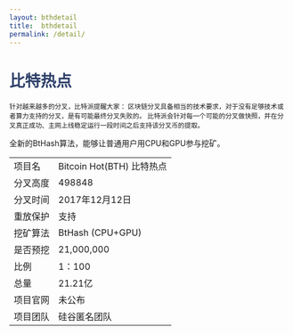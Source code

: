 ```yaml
---
layout: bthdetail
title:  bthdetail
permalink: /detail/
---
```

<h1 style="color: #2F416A">比特热点</h1>
<small>针对越来越多的分叉，比特派提醒大家：
       区块链分叉具备相当的技术要求，对于没有足够技术或者算力支持的分叉，是有可能最终分叉失败的。
       比特派会针对每一个可能的分叉做快照，并在分叉真正成功、主网上线稳定运行一段时间之后支持该分叉币的提取。
</small>
<p>全新的BtHash算法，能够让普通用户用CPU和GPU参与挖矿。
</p>
<table class="center">
  <tbody>
    <tr>
        <td class="tablehalf">项目名</td>
        <td class="tablehalf">Bitcoin Hot(BTH) 比特热点</td>
    </tr>
    <tr>
        <td>分叉高度</td>
        <td>498848</td>
    </tr>
    <tr>
        <td>分叉时间</td>
        <td>2017年12月12日</td>
    </tr>
    <tr>
        <td>重放保护</td>
        <td>支持</td>
    </tr>
    <tr>
        <td>挖矿算法</td>
        <td>BtHash (CPU+GPU)</td>
    </tr>
    <tr>
        <td>是否预挖</td>
        <td>21,000,000</td>
    </tr>
    <tr>
        <td>比例</td>
        <td>1：100</td>
    </tr>
    <tr>
        <td>总量</td>
        <td>21.21亿</td>
    </tr>
    <tr>
        <td>项目官网</td>
        <td>未公布</td>
    </tr>
    <tr>
        <td>项目团队</td>
        <td>硅谷匿名团队</td>
    </tr>
  </tbody>
</table>